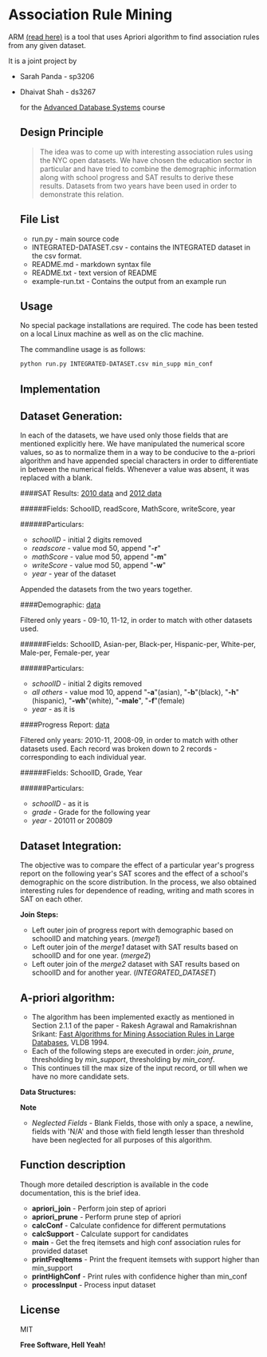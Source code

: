 Association Rule Mining
=========

ARM [(read here)](https://github.com/dkdfirefly/adb/blob/master/hw3/README.md) is a tool that uses Apriori algorithm to find association rules from any given dataset.

It is a joint project by
  - Sarah Panda - sp3206
  - Dhaivat Shah - ds3267

    for the [Advanced Database Systems](http://www.cs.columbia.edu/~gravano/cs6111/) course

    Design Principle
    ----------------

    > The idea was to come up with interesting association rules using the NYC open datasets.
    > We have chosen the education sector in particular and have tried to combine the demographic information
    > along with school progress and SAT results to derive these results. Datasets from two years have been used 
    > in order to demonstrate this relation.
    
    File List
    ----
    - run.py - main source code
    - INTEGRATED-DATASET.csv - contains the INTEGRATED dataset in the csv format.
    - README.md - markdown syntax file
    - README.txt - text version of README
    - example-run.txt - Contains the output from an example run

    Usage
    -----------
    
    No special package installations are required. The code has been tested on a local Linux machine as well as on the clic machine.
    
    The commandline usage is as follows:
    
    ```sh
    python run.py INTEGRATED-DATASET.csv min_supp min_conf
    ```

    Implementation
    ---------------
    Dataset Generation:
    -------
    
    In each of the datasets, we have used only those fields that are mentioned explicitly here. We have manipulated the numerical score values, so as to normalize them in a way to be conducive to the a-priori algorithm and have appended special characters in order to differentiate in between the numerical fields. Whenever a value was absent, it was replaced with a blank.
    
    ####SAT Results: [2010 data](https://data.cityofnewyork.us/Education/SAT-College-Board-2010-School-Level-Results/zt9s-n5aj) and [2012 data](https://data.cityofnewyork.us/Education/SAT-Results/f9bf-2cp4)

    ######Fields: SchoolID, readScore, MathScore, writeScore, year
  
    ######Particulars:
      - *schoolID* - initial 2 digits removed
      - *readscore* - value mod 50, append "**-r**"
      - *mathScore* - value mod 50, append "**-m**"
      - *writeScore* - value mod 50, append "**-w**"
      - *year* - year of the dataset
    
    Appended the datasets from the two years together.

    ####Demographic: [data](https://data.cityofnewyork.us/Education/School-Demographics-and-Accountability-Snapshot-20/ihfw-zy9j)

    
    Filtered only years - 09-10, 11-12, in order to match with other datasets used.
    
    ######Fields: SchoolID, Asian-per, Black-per, Hispanic-per, White-per, Male-per, Female-per, year
    
    ######Particulars:
      - *schoolID* - initial 2 digits removed
      - *all others* - value mod 10, append "**-a**"(asian), "**-b**"(black), "**-h**"(hispanic), "**-wh**"(white), "**-male**", "**-f**"(female)
      - *year* - as it is

    ####Progress Report: [data](https://data.cityofnewyork.us/Education/School-Progress-Report-Multi-year-2007-2011/5fsg-d8c9)

    Filtered only years: 2010-11, 2008-09, in order to match with other datasets used. Each record was broken down to 2 records - corresponding to each individual year.
    
    ######Fields: SchoolID, Grade, Year
    
    ######Particulars:
      - *schoolID* - as it is
      - *grade* - Grade for the following year
      - *year* - 201011 or 200809

    Dataset Integration:
    -------
    
    The objective was to compare the effect of a particular year's progress report on the following year's SAT scores and the effect of a school's demographic on the score distribution. In the process, we also obtained interesting rules for dependence of reading, writing and math scores in SAT on each other.

    **Join Steps:**
    
    - Left outer join of progress report with demographic based on schoolID and matching years. (*merge1*)
    - Left outer join of the *merge1* dataset with SAT results based on schoolID and for one year. (*merge2*)
    - Left outer join of the *merge2* dataset with SAT results based on schoolID and for another year. (*INTEGRATED_DATASET*)
    

    A-priori algorithm:
    -------
    
    - The algorithm has been implemented exactly as mentioned in Section 2.1.1 of the paper - Rakesh Agrawal and Ramakrishnan Srikant: [Fast Algorithms for Mining Association Rules in Large Databases](http://www.cs.columbia.edu/~gravano/Qual/Papers/agrawal94.pdf), VLDB 1994.
    - Each of the following steps are executed in order: *join*, *prune*, thresholding by *min_support*, thresholding by *min_conf*.
    - This continues till the max size of the input record, or till when we have no more candidate sets.
    
    **Data Structures:**
    
    
    **Note**
    
    - *Neglected Fields* - Blank Fields, those with only a space, a newline, fields with 'N/A' and those with field length lesser than threshold have been neglected for all purposes of this algorithm.
    
    
    Function description
    ---------------------
    Though more detailed description is available in the code documentation, this is the brief idea.
    
    - **apriori_join** - Perform join step of apriori
    - **apriori_prune** - Perform prune step of apriori
    - **calcConf** - Calculate confidence for different permutations
    - **calcSupport** - Calculate support for candidates
    - **main** - Get the freq itemsets and high conf association rules for provided dataset
    - **printFreqItems** - Print the frequent itemsets with support higher than min_support
    - **printHighConf** - Print rules with confidence higher than min_conf
    - **processInput** - Process input dataset

    
    

    License
    ----

    MIT


    **Free Software, Hell Yeah!**
